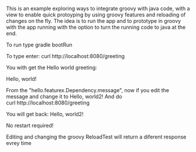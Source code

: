 This is an example exploring ways to integrate groovy with java code, with a view to enable quick protoyping
by using groovy features and reloading of changes on the fly.
The idea is to run the app and to prototype in groovy with the app running with the option to turn the running code
to java at the end.

To run type 
gradle bootRun

To type enter:
 curl http://localhost:8080/greeting

You with get the Hello world greeting:
 
   Hello, world! 

From the "hello.featurex.Dependency.message", now if you edit the message and change it to 
   Hello, world2!
And do    
   curl http://localhost:8080/greeting
   
You will get back:
   Hello, world2!

No restart required!

 
Editing and changing the groovy ReloadTest will return a diferent response evrey time  